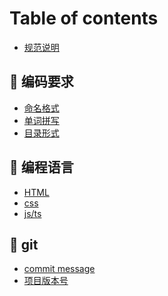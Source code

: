 <style>
    .book .book-body .page-wrapper .page-inner section.normal table td, .book .book-body .page-wrapper .page-inner section.normal table th { border-left: none; border-right: none; }
</style>

# Table of contents

* [规范说明](README.md)

## 🎼 编码要求 <a href="#coding" id="coding"></a>

* [命名格式](coding/naming.md)
* [单词拼写](coding/spelling.md)
* [目录形式](coding/directory.md)

## 🚀 编程语言 <a href="#programmer" id="programmer"></a>

* [HTML](programmer/html.md)
* [css](programmer/css.md)
* [js/ts](programmer/javascript.md)

<!-- ## 💓 格式化插件 <a href="#formatting" id="formatting"></a>

* [JSS](formatting/jss.md)
* [tsconfig](formatting/tsconfig.md)
* [stylelint](formatting/stylelint.md)
* [prettier](formatting/prettier.md)
* [eslint](formatting/eslint.md) -->

## 🚋 git

* [commit message](git/commitlint.md)
* [项目版本号](git/version.md)
